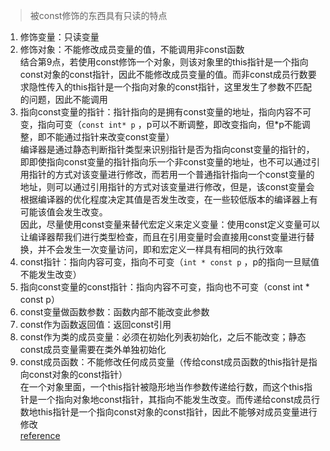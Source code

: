 > 被const修饰的东西具有只读的特点
> 
1. 修饰变量：只读变量
2. 修饰对象：不能修改成员变量的值，不能调用非const函数  
    结合第9点，若使用const修饰一个对象，则该对象里的this指针是一个指向const对象的const指针，因此不能修改成员变量的值。而非const成员行数要求隐性传入的this指针是一个指向对象的const指针，这里发生了参数不匹配的问题，因此不能调用  
3. 指向const变量的指针：指针指向的是拥有const变量的地址，指向内容不可变，指向可变（`const int* p` ，p可以不断调整，即改变指向，但*p不能调整，即不能通过指针来改变const变量）  
    编译器是通过静态判断指针类型来识别指针是否为指向const变量的指针的，即即使指向const变量的指针指向乐一个非const变量的地址，也不可以通过引用指针的方式对该变量进行修改，而若用一个普通指针指向一个const变量的地址，则可以通过引用指针的方式对该变量进行修改，但是，该const变量会根据编译器的优化程度决定其值是否发生改变，在一些较低版本的编译器上有可能该值会发生改变。  
    因此，尽量使用const变量来替代宏定义来定义变量：使用const定义变量可以让编译器帮我们进行类型检查，而且在引用变量时会直接用const变量进行替换，并不会发生一次变量访问，即和宏定义一样具有相同的执行效率  
4. const指针：指向内容可变，指向不可变（`int * const p` ，p的指向一旦赋值不能发生改变）
5. 指向const变量的const指针：指向内容不可变，指向也不可变（const int * const p）
6. const变量做函数参数：函数内部不能改变此参数
7. const作为函数返回值：返回const引用
8. const作为类的成员变量：必须在初始化列表初始化，之后不能改变；静态const成员变量需要在类外单独初始化
9. const成员函数：不能修改任何成员变量（传给const成员函数的this指针是指向const对象的const指针）  
    在一个对象里面，一个this指针被隐形地当作参数传递给行数，而这个this指针是一个指向对象地const指针，其指向不能发生改变。而传递给const成员行数地this指针是一个指向const对象的const指针，因此不能够对成员变量进行修改  
[reference](https://zhuanlan.zhihu.com/p/90720012)